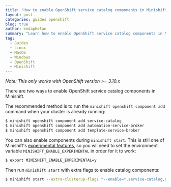 ```yaml
---
title: 'How to enable OpenShift service catalog components in Minishift'
layout: post
categories: guides openshift
blog: true
author: endaphelan
summary: "Learn how to enable OpenShift service catalog components in Minishift."
tag:
  - Guides
  - Linux
  - MacOS
  - Windows
  - OpenShift
  - Minishift
---
```


_Note: This only works with OpenShift version >= 3.10.x_

There are two ways to enable OpenShift service catalog components in Minishift.

The recommended method is to run the `minishift openshift component add` command when your cluster is already running:

```bash
$ minishift openshift component add service-catalog
$ minishift openshift component add automation-service-broker
$ minishift openshift component add template-service-broker
```

You can also enable components during `minishift start`. This is still one of Minishift's [experimental features](https://github.com/minishift/minishift/blob/master/docs/source/using/experimental-features.adoc), so you wll need to set the environment variable `MINISHIFT_ENABLE_EXPERIMENTAL` in order for it to work:

```bash
$ export MINISHIFT_ENABLE_EXPERIMENTAL=y
```

Then run `minishift start` with extra flags to enable catalog components:

```bash
$ minishift start --extra-clusterup-flags "--enable=*,service-catalog,automation-service-broker,template-service-broker"
```